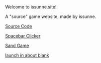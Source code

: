 <!DOCTYPE html>
 <html>
  



 <body>
 Welcome to issunne.site!
<p>A "source" game website, made by issunne.</p>
 <a href="https://github.com/issunnne/issunne.git">Source Code</a> 

 <a href="spacebarclicker.html"> Spacebar Clicker</a>

 <a href="sandgame.html"> Sand Game</a>

  <a href="about:blank"> launch in about blank</a>

  
 </body>
 </html>
